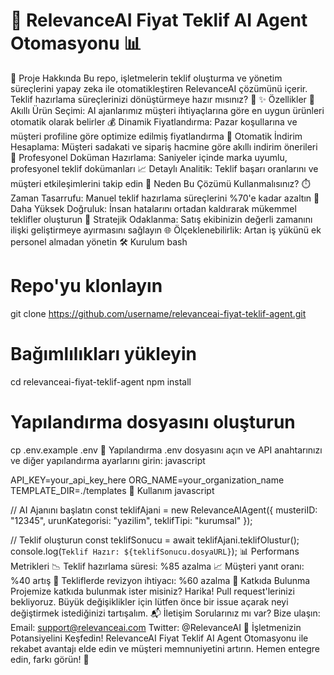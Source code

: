 # 🤖 RelevanceAI Fiyat Teklif AI Agent Otomasyonu 📊
📌 Proje Hakkında
Bu repo, işletmelerin teklif oluşturma ve yönetim süreçlerini yapay zeka ile otomatikleştiren RelevanceAI çözümünü içerir. Teklif hazırlama süreçlerinizi dönüştürmeye hazır mısınız? 🚀
✨ Özellikler
🧠 Akıllı Ürün Seçimi: AI ajanlarımız müşteri ihtiyaçlarına göre en uygun ürünleri otomatik olarak belirler
💰 Dinamik Fiyatlandırma: Pazar koşullarına ve müşteri profiline göre optimize edilmiş fiyatlandırma
🔄 Otomatik İndirim Hesaplama: Müşteri sadakati ve sipariş hacmine göre akıllı indirim önerileri
📄 Profesyonel Doküman Hazırlama: Saniyeler içinde marka uyumlu, profesyonel teklif dokümanları
📈 Detaylı Analitik: Teklif başarı oranlarını ve müşteri etkileşimlerini takip edin
🚀 Neden Bu Çözümü Kullanmalısınız?
⏱️ Zaman Tasarrufu: Manuel teklif hazırlama süreçlerini %70'e kadar azaltın
🎯 Daha Yüksek Doğruluk: İnsan hatalarını ortadan kaldırarak mükemmel teklifler oluşturun
💼 Stratejik Odaklanma: Satış ekibinizin değerli zamanını ilişki geliştirmeye ayırmasını sağlayın
🌐 Ölçeklenebilirlik: Artan iş yükünü ek personel almadan yönetin
🛠️ Kurulum
bash


# Repo'yu klonlayın
git clone https://github.com/username/relevanceai-fiyat-teklif-agent.git

# Bağımlılıkları yükleyin
cd relevanceai-fiyat-teklif-agent
npm install

# Yapılandırma dosyasını oluşturun
cp .env.example .env
🔧 Yapılandırma
.env dosyasını açın ve API anahtarınızı ve diğer yapılandırma ayarlarını girin:
javascript


API_KEY=your_api_key_here
ORG_NAME=your_organization_name
TEMPLATE_DIR=./templates
🚀 Kullanım
javascript


// AI Ajanını başlatın
const teklifAjani = new RelevanceAIAgent({
  musteriID: "12345",
  urunKategorisi: "yazilim",
  teklifTipi: "kurumsal"
});

// Teklif oluşturun
const teklifSonucu = await teklifAjani.teklifOlustur();
console.log(`Teklif Hazır: ${teklifSonucu.dosyaURL}`);
📊 Performans Metrikleri
📉 Teklif hazırlama süresi: %85 azalma
📈 Müşteri yanıt oranı: %40 artış
🔄 Tekliflerde revizyon ihtiyacı: %60 azalma
🤝 Katkıda Bulunma
Projemize katkıda bulunmak ister misiniz? Harika! Pull request'lerinizi bekliyoruz. Büyük değişiklikler için lütfen önce bir issue açarak neyi değiştirmek istediğinizi tartışalım.
📬 İletişim
Sorularınız mı var? Bize ulaşın:
Email: support@relevanceai.com
Twitter: @RelevanceAI
🌟 İşletmenizin Potansiyelini Keşfedin!
RelevanceAI Fiyat Teklif AI Agent Otomasyonu ile rekabet avantajı elde edin ve müşteri memnuniyetini artırın. Hemen entegre edin, farkı görün! 💯
